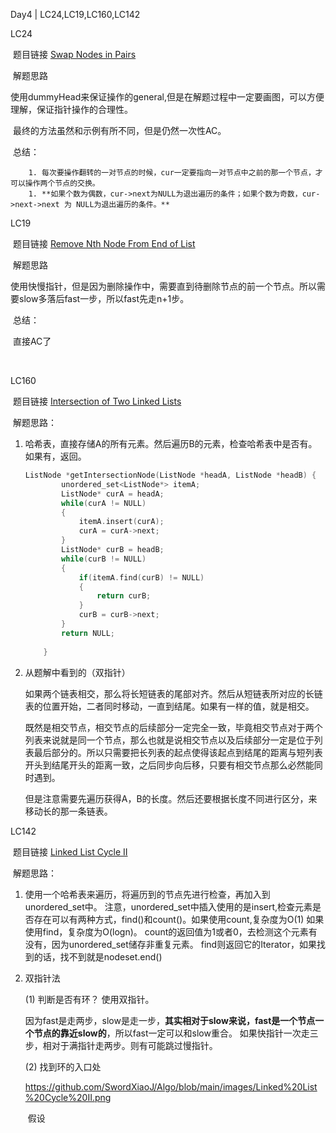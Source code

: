 Day4 | LC24,LC19,LC160,LC142



LC24

​	题目链接 [Swap Nodes in Pairs](https://leetcode.com/problems/swap-nodes-in-pairs/)

​	解题思路 

​		使用dummyHead来保证操作的general,但是在解题过程中一定要画图，可以方便理解，保证指针操作的合理性。

​		最终的方法虽然和示例有所不同，但是仍然一次性AC。

​	总结：

		1. 每次要操作翻转的一对节点的时候，cur一定要指向一对节点中之前的那一个节点，才可以操作两个节点的交换。
		1. **如果个数为偶数，cur->next为NULL为退出遍历的条件；如果个数为奇数，cur->next->next 为 NULL为退出遍历的条件。**





LC19

​	题目链接 [Remove Nth Node From End of List](https://leetcode.com/problems/remove-nth-node-from-end-of-list/)

​	解题思路

​		使用快慢指针，但是因为删除操作中，需要直到待删除节点的前一个节点。所以需要slow多落后fast一步，所以fast先走n+1步。

​	总结：

​		直接AC了

​		





LC160

​	题目链接 [Intersection of Two Linked Lists](https://leetcode.com/problems/intersection-of-two-linked-lists/)

​	解题思路：

  1. 哈希表，直接存储A的所有元素。然后遍历B的元素，检查哈希表中是否有。如果有，返回。

     ```C++
     ListNode *getIntersectionNode(ListNode *headA, ListNode *headB) {
             unordered_set<ListNode*> itemA;
             ListNode* curA = headA;
             while(curA != NULL)
             {
                 itemA.insert(curA);
                 curA = curA->next;
             }
             ListNode* curB = headB;
             while(curB != NULL)
             {
                 if(itemA.find(curB) != NULL)
                 {
                     return curB;
                 }
                 curB = curB->next;
             }
             return NULL;
             
         }
     ```

     

  2. 从题解中看到的（双指针）

     如果两个链表相交，那么将长短链表的尾部对齐。然后从短链表所对应的长链表的位置开始，二者同时移动，一直到结尾。如果有一样的值，就是相交。

     既然是相交节点，相交节点的后续部分一定完全一致，毕竟相交节点对于两个列表来说就是同一个节点，那么也就是说相交节点以及后续部分一定是位于列表最后部分的。所以只需要把长列表的起点使得该起点到结尾的距离与短列表开头到结尾开头的距离一致，之后同步向后移，只要有相交节点那么必然能同时遇到。

     但是注意需要先遍历获得A，B的长度。然后还要根据长度不同进行区分，来移动长的那一条链表。





LC142 

​	题目链接 [Linked List Cycle II](https://leetcode.com/problems/linked-list-cycle-ii/)

​	解题思路：

  1. 使用一个哈希表来遍历，将遍历到的节点先进行检查，再加入到unordered_set中。 注意，unordered_set中插入使用的是insert,检查元素是否存在可以有两种方式，find()和count()。如果使用count,复杂度为O(1)  如果使用find，复杂度为O(logn)。 count的返回值为1或者0，去检测这个元素有没有，因为unordered_set储存非重复元素。 find则返回它的Iterator，如果找到的话，找不到就是nodeset.end()

  2. 双指针法

     (1) 判断是否有环？ 使用双指针。

     因为fast是走两步，slow是走一步，**其实相对于slow来说，fast是一个节点一个节点的靠近slow的**，所以fast一定可以和slow重合。 如果快指针一次走三步，相对于满指针走两步。则有可能跳过慢指针。

     (2) 找到环的入口处

     https://github.com/SwordXiaoJ/Algo/blob/main/images/Linked%20List%20Cycle%20II.png

     ​	假设

     
